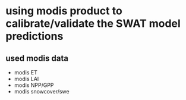 # using modis product to calibrate/validate the SWAT model predictions
## used modis data
- modis ET
- modis LAI
- modis NPP/GPP 
- modis snowcover/swe
